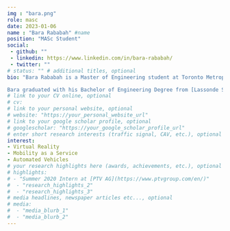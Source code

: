 ```yaml
---
img : "bara.png"
role: masc
date: 2023-01-06
name : "Bara Rababah" #name
position: "MASc Student" 
social: 
 - github: ""
 - linkedin: https://www.linkedin.com/in/bara-rababah/
 - twitter: ""
# status: "" # additional titles, optional
bio: "Bara Rababah is a Master of Engineering student at Toronto Metropolitan University supervised by Doctor Bilal Farooq. Bara has an interest in transportation engineering and learning about the technologies and new methods that are being implemented as the world continues to go through new changes and innovations. Currently Bara is part of the research team running an investigation in the interaction of pedestrians and autonomous vehicles using VR technology. The M.Eng. project looks into the topic of Mobility as a Service (MaaS) and its impacts on Sustainability.

Bara graduated with his Bachelor of Engineering Degree from [Lassonde School of Engineering, York University](https://lassonde.yorku.ca/) in 2022 and began his M.Eng. in Civil Engineering at [Toronto Metropolitan University](https://torontomu.ca/) in 2022. Bara strives to innovate and creatively solve real world problems in dynamic environments."
# link to your CV online, optional
# cv:  
# link to your personal website, optional
# website: "https://your_personal_website_url" 
# link to your google scholar profile, optional
# googlescholar: "https://your_google_scholar_profile_url"
# enter short research interests (traffic signal, CAV, etc.), optional
interest: 
- Virtual Reality
- Mobility as a Service
- Automated Vehicles
# your research highlights here (awards, achievements, etc.), optional
# highlights: 
# - "Summer 2020 Intern at [PTV AG](https://www.ptvgroup.com/en/)"
#  - "research_highlights_2"
#  - "research_highlights_3" 
# media headlines, newspaper articles etc..., optional
# media: 
#  - "media_blurb_1"
#  - "media_blurb_2" 
---
```

